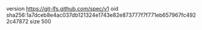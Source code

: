 version https://git-lfs.github.com/spec/v1
oid sha256:1a7dceb8e4ac037db121324e1743e82e873777f7f771eb657967fc4922c47872
size 500

